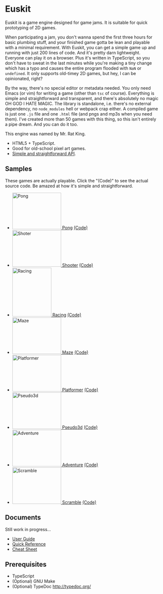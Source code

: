 Euskit
======

Euskit is a game engine designed for game jams.
It is suitable for quick prototyping of 2D games.

When participating a jam, you don't wanna spend the first three hours
for basic plumbing stuff, and your finished game gotta be lean and
playable with a minimal requirement. With Euskit, you can get a simple
game up and running with just 200 lines of code. And it's pretty darn
lightweight. Everyone can play it on a browser. Plus it's written in
TypeScript, so you don't have to sweat in the last minutes while
you're making a tiny change which has a typo and causes the entire
program flooded with `NaN` or `undefined`.  It only supports old-timey
2D games, but hey, I can be opinionated, right?

By the way, there's no special editor or metadata needed.  You only
need Emacs (or vim) for writing a game (other than `tsc` of course).
Everything is simple and straightforward and transparent, and there's
absolutely no magic OH GOD I HATE MAGIC. The library is standalone,
i.e. there's no external dependency, no `node_modules` hell or webpack
crap either. A compiled game is just one `.js` file and one `.html`
file (and pngs and mp3s when you need them).  I've created more than
50 games with this thing, so this isn't entirely a pipe dream. And you
can do it too.

This engine was named by Mr. Rat King.

 * HTML5 + TypeScript.
 * Good for old-school pixel art games.
 * <a href="https://euske.github.io/euskit/quickref.html">Simple and straightforward API</a>.

Samples
-------

These games are actually playable.
Click the "(Code)" to see the actual source code.
Be amazed at how it's simple and straightforward.

 * <a href="https://euske.github.io/euskit/samples/pong/index.html"><img src="https://euske.github.io/euskit/samples/pong/gameplay.gif" width="160" height="120" alt="Pong"> Pong</a> <a href="https://github.com/euske/euskit/blob/master/samples/pong/src/game.ts">(Code)</a>
 * <a href="https://euske.github.io/euskit/samples/shooter/index.html"><img src="https://euske.github.io/euskit/samples/shooter/gameplay.gif" width="160" height="120" alt="Shoter"> Shooter</a> <a href="https://github.com/euske/euskit/blob/master/samples/shooter/src/game.ts">(Code)</a>
 * <a href="https://euske.github.io/euskit/samples/racing/index.html"><img src="https://euske.github.io/euskit/samples/racing/gameplay.gif" width="128" height="160" alt="Racing"> Racing</a> <a href="https://github.com/euske/euskit/blob/master/samples/racing/src/game.ts">(Code)</a>
 * <a href="https://euske.github.io/euskit/samples/maze/index.html"><img src="https://euske.github.io/euskit/samples/maze/gameplay.gif" width="160" height="120" alt="Maze"> Maze</a> <a href="https://github.com/euske/euskit/blob/master/samples/maze/src/game.ts">(Code)</a>
 * <a href="https://euske.github.io/euskit/samples/platformer/index.html"><img src="https://euske.github.io/euskit/samples/platformer/gameplay.gif" width="160" height="120" alt="Platformer"> Platformer</a> <a href="https://github.com/euske/euskit/blob/master/samples/platformer/src/game.ts">(Code)</a>
 * <a href="https://euske.github.io/euskit/samples/pseudo3d/index.html"><img src="https://euske.github.io/euskit/samples/pseudo3d/gameplay.gif" width="160" height="120" alt="Pseudo3d"> Pseudo3d</a> <a href="https://github.com/euske/euskit/blob/master/samples/pseudo3d/src/game.ts">(Code)</a>
 * <a href="https://euske.github.io/euskit/samples/adventure/index.html"><img src="https://euske.github.io/euskit/samples/adventure/gameplay.gif" width="160" height="120" alt="Adventure"> Adventure</a> <a href="https://github.com/euske/euskit/blob/master/samples/adventure/src/game.ts">(Code)</a>
 * <a href="https://euske.github.io/euskit/samples/scramble/index.html"><img src="https://euske.github.io/euskit/samples/scramble/gameplay.gif" width="160" height="120" alt="Scramble"> Scramble</a> <a href="https://github.com/euske/euskit/blob/master/samples/scramble/src/game.ts">(Code)</a>

Documents
---------
Still work in progress...

 * <a href="https://euske.github.io/euskit/userguide.html">User Guide</a>
 * <a href="https://euske.github.io/euskit/quickref.html">Quick Reference</a>
 * <a href="https://euske.github.io/euskit/cheatsheet.html">Cheat Sheet</a>

Prerequisites
-------------
 * TypeScript
 * (Optional) GNU Make
 * (Optional) TypeDoc http://typedoc.org/
